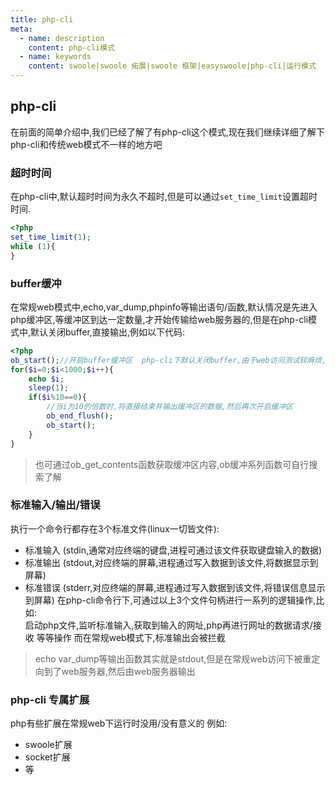 ```yaml
---
title: php-cli
meta:
  - name: description
    content: php-cli模式
  - name: keywords
    content: swoole|swoole 拓展|swoole 框架|easyswoole|php-cli|运行模式
---
```

## php-cli
在前面的简单介绍中,我们已经了解了有php-cli这个模式,现在我们继续详细了解下php-cli和传统web模式不一样的地方吧  

### 超时时间  
在php-cli中,默认超时时间为永久不超时,但是可以通过`set_time_limit`设置超时时间.

```php
<?php
set_time_limit(1);
while (1){
}
```

### buffer缓冲 
在常规web模式中,echo,var_dump,phpinfo等输出语句/函数,默认情况是先进入php缓冲区,等缓冲区到达一定数量,才开始传输给web服务器的,但是在php-cli模式中,默认关闭buffer,直接输出,例如以下代码:  
```php
<?php
ob_start();//开启buffer缓冲区  php-cli下默认关闭buffer,由于web访问测试较麻烦,该段代码只为了查看以及测试缓冲区的作用,在web模式下,默认开启,无需手动开启,可自行配置
for($i=0;$i<1000;$i++){
    echo $i;
    sleep(1);
    if($i%10==0){
        //当i为10的倍数时,将直接结束并输出缓冲区的数据,然后再次开启缓冲区
        ob_end_flush();
        ob_start();
    }
}
```
>也可通过ob_get_contents函数获取缓冲区内容,ob缓冲系列函数可自行搜索了解  

### 标准输入/输出/错误  
执行一个命令行都存在3个标准文件(linux一切皆文件): 
 * 标准输入 (stdin,通常对应终端的键盘,进程可通过该文件获取键盘输入的数据)
 * 标准输出 (stdout,对应终端的屏幕,进程通过写入数据到该文件,将数据显示到屏幕)
 * 标准错误 (stderr,对应终端的屏幕,进程通过写入数据到该文件,将错误信息显示到屏幕)
在php-cli命令行下,可通过以上3个文件句柄进行一系列的逻辑操作,比如:  
 启动php文件,监听标准输入,获取到输入的网址,php再进行网址的数据请求/接收 等等操作
而在常规web模式下,标准输出会被拦截 
>echo var_dump等输出函数其实就是stdout,但是在常规web访问下被重定向到了web服务器,然后由web服务器输出
 

### php-cli 专属扩展
php有些扩展在常规web下运行时没用/没有意义的 例如: 
 * swoole扩展
 * socket扩展
 * 等



